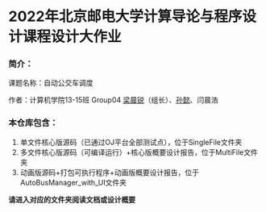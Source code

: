 # 2022年北京邮电大学计算导论与程序设计课程设计大作业

### 简介：

课题名称：自动公交车调度

作者：计算机学院13-15班 Group04 [梁晨锐](https://github.com/Liangchenrui)（组长）、[孙懿](https://github.com/yige2021)、闫晨浩

### 本仓库包含：
1. 单文件核心版源码（已通过OJ平台全部测试点），位于SingleFile文件夹
2. 多文件核心版源码（可编译运行）+核心版概要设计报告，位于MultiFile文件夹
3. 动画版源码+打包可执行程序+动画版概要设计报告，位于AutoBusManager_with_UI文件夹

**请进入对应的文件夹阅读文档或设计概要**
